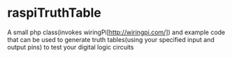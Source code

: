 # raspiTruthTable
A small php class(invokes wiringPi[http://wiringpi.com/]) and example code 
that can be used to generate truth tables(using your specified input and output pins)
to test your digital logic circuits
